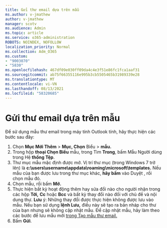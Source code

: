 ```yaml
---
title: Gửi thư email dựa trên mẫu
ms.author: v-jmathew
author: v-jmathew
manager: scotv
ms.audience: Admin
ms.topic: article
ms.service: o365-administration
ROBOTS: NOINDEX, NOFOLLOW
localization_priority: Normal
ms.collection: Adm_O365
ms.custom:
- "9003070"
- "5830"
ms.openlocfilehash: 467df09e030ff09da4c4e3f51e86fc1fca1aaf31
ms.sourcegitcommit: ab75f66355116e995b3cb5505465b31989339e28
ms.translationtype: MT
ms.contentlocale: vi-VN
ms.lasthandoff: 08/13/2021
ms.locfileid: "58320685"
---
```

# <a name="send-an-email-message-based-on-a-template"></a>Gửi thư email dựa trên mẫu

Để sử dụng mẫu thư email trong máy tính Outlook tính, hãy thực hiện các bước sau đây:

1. Chọn **Mục Mới Thêm**  >  **Mục, Chọn** Biểu  >  **mẫu.**
2. Trong hộp **thoại Chọn Biểu** mẫu, trong Tìm **Trong**, bấm Mẫu Người dùng trong Hệ **thống Tệp**.
3. Thư mục mẫu mặc định được mở. Vị trí thư mục (trong Windows 7 trở lên) là **c:\users\username\appdata\roaming\microsoft\templates.** Nếu mẫu của bạn được lưu trong thư mục khác, **hãy bấm** vào Duyệt , rồi chọn mẫu đó.
4. Chọn mẫu, rồi bấm **Mở.**
5. Thực hiện bất kỳ hoạt động thêm hay sửa đổi nào cho người nhận trong các hộp **Tới,** **Cc** hoặc **Bcc** và bất kỳ thay đổi nào đối với chủ đề và nội dung thư.
    **Lưu** ý: Những thay đổi được thực hiện không được lưu vào mẫu. Nếu bạn sử dụng **lệnh Lưu,** điều này sẽ tạo ra bản nháp cho thư của bạn nhưng sẽ không cập nhật mẫu. Để cập nhật mẫu, hãy làm theo các bước để lưu mẫu mới [trong Tạo mẫu thư email.](https://support.microsoft.com/office/create-an-email-message-template-43ec7142-4dd0-4351-8727-bd0977b6b2d1)
6. Bấm **Gửi**.
